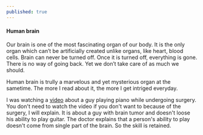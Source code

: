 ```yaml
---
published: true
---
```

#### Human brain

Our brain is one of the most fascinating organ of our body. It is the only organ which can’t be artificially created unlike organs, like heart, blood cells.
Brain can never be turned off. Once it is turned off, everything is gone. There is no way of going back. Yet we don’t take care of as much we should.

Human brain is trully a marvelous and yet mysterious organ at the sametime. The more I read about it, the more I get intriged everyday.

I was watching a [video](https://www.youtube.com/watch?v=a3kXCC3h1dw) about a guy playing piano while undergoing surgery. You don't need to watch the video if you don't want to because of the surgery, I will explain. It is about a guy with brain tumor and doesn't loose his ability to play guitar. The doctor explains that a person's ability to play doesn't come from single part of the brain. So the skill is retained.
